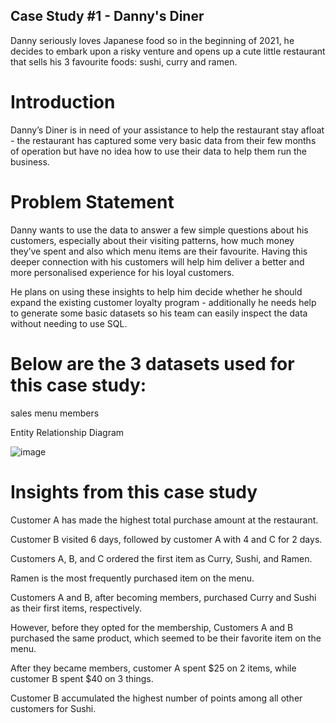 ## Case Study #1 - Danny's Diner

Danny seriously loves Japanese food so in the beginning of 2021, he decides to embark upon a risky venture and opens up a cute little restaurant that sells his 3 favourite foods: sushi, curry and ramen.

# Introduction

Danny’s Diner is in need of your assistance to help the restaurant stay afloat - the restaurant has captured some very basic data from their few months of operation but have no idea how to use their data to help them run the business.

# Problem Statement
Danny wants to use the data to answer a few simple questions about his customers, especially about their visiting patterns, how much money they’ve spent and also which menu items are their favourite. Having this deeper connection with his customers will help him deliver a better and more personalised experience for his loyal customers.

He plans on using these insights to help him decide whether he should expand the existing customer loyalty program - additionally he needs help to generate some basic datasets so his team can easily inspect the data without needing to use SQL.

# Below are the 3 datasets used for this case study:

sales
menu
members

Entity Relationship Diagram

![image](https://github.com/prati-y/SQL_Challenge_Case-Study-1---Danny-s-Diner/assets/104661414/064de43d-0baa-4233-9f88-01a2f1715dcb)


# Insights from this case study

Customer A has made the highest total purchase amount at the restaurant.

Customer B visited 6 days, followed by customer A with 4 and C for 2 days.

Customers A, B, and C ordered the first item as Curry, Sushi, and Ramen.

Ramen is the most frequently purchased item on the menu.

Customers A and B, after becoming members, purchased Curry and Sushi as their first items, respectively.

However, before they opted for the membership, Customers A and B purchased the same product, which seemed to be their favorite item on the menu.

After they became members, customer A spent $25 on 2 items, while customer B spent $40 on 3 things.

Customer B accumulated the highest number of points among all other customers for Sushi.
